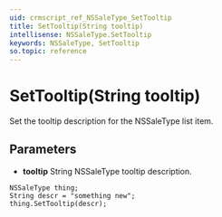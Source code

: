 ```yaml
---
uid: crmscript_ref_NSSaleType_SetTooltip
title: SetTooltip(String tooltip)
intellisense: NSSaleType.SetTooltip
keywords: NSSaleType, SetTooltip
so.topic: reference
---
```


# SetTooltip(String tooltip)

Set the tooltip description for the NSSaleType list item.

## Parameters

* **tooltip** String NSSaleType tooltip description.

```crmscript
NSSaleType thing;
String descr = "something new";
thing.SetTooltip(descr);
```

